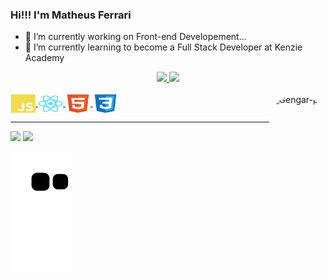 
### Hi!!! I'm Matheus Ferrari
- 🔭 I’m currently working on Front-end Developement...
- 🌱 I’m currently learning to become a Full Stack Developer at Kenzie Academy


<div align="center">
  <a href="https://github.com/ferr7s">
  <img height="180em" src="https://github-readme-stats.vercel.app/api?username=ferr7s&show_icons=true&theme=dracula&include_all_commits=true&count_private=true"/>
  <img height="180em" src="https://github-readme-stats.vercel.app/api/top-langs/?username=ferr7s&layout=compact&langs_count=7&theme=dracula"/>
</div>  
<div style="display: inline_block"><br>
  <img align="center" alt="Js" height="30" width="40" src="https://raw.githubusercontent.com/devicons/devicon/master/icons/javascript/javascript-plain.svg">
  <img align="center" alt="React" height="30" width="40" src="https://raw.githubusercontent.com/devicons/devicon/master/icons/react/react-original.svg">
  <img align="center" alt="HTML" height="30" width="40" src="https://raw.githubusercontent.com/devicons/devicon/master/icons/html5/html5-original.svg">
  <img align="center" alt="CSS" height="30" width="40" src="https://raw.githubusercontent.com/devicons/devicon/master/icons/css3/css3-original.svg">
  <img align="right" alt="Gengar-pic" height="150" style="border-radius:50px;"        src="http://www.animalhi.com/thumbnails/detail/20121026/pokemon%20gengar%201920x1080%20wallpaper_www.animalhi.com_4.jpg"> 
</div>
  
  <hr>
  
  <div>
  <a href = "mailto:ferraridamasceno27@gmail.com"><img src="https://img.shields.io/badge/-Gmail-%23333?style=for-the-badge&logo=gmail&logoColor=white" target="_blank"></a>
  <a href="https://www.linkedin.com/in/matheus-ferrari-589141189/" target="_blank"><img src="https://img.shields.io/badge/-LinkedIn-%230077B5?style=for-the-badge&logo=linkedin&logoColor=white" target="_blank"></a>
  </div> 
  
  ![Snake animation](https://github.com/ferr7s/ferr7s/blob/output/github-contribution-grid-snake.svg)
  
